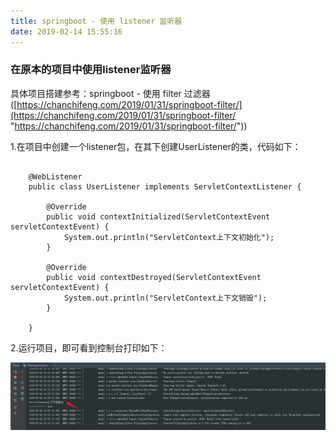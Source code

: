 ```yaml
---
title: springboot - 使用 listener 监听器
date: 2019-02-14 15:55:16
---
```


### 在原本的项目中使用listener监听器 ###

具体项目搭建参考：springboot - 使用 filter 过滤器([https://chanchifeng.com/2019/01/31/springboot-filter/](https://chanchifeng.com/2019/01/31/springboot-filter/ "https://chanchifeng.com/2019/01/31/springboot-filter/"))

1.在项目中创建一个listener包，在其下创建UserListener的类，代码如下：

```

	@WebListener
	public class UserListener implements ServletContextListener {
	
	    @Override
	    public void contextInitialized(ServletContextEvent servletContextEvent) {
	        System.out.println("ServletContext上下文初始化");
	    }
	
	    @Override
	    public void contextDestroyed(ServletContextEvent servletContextEvent) {
	        System.out.println("ServletContext上下文销毁");
	    }
	
	}

```

2.运行项目，即可看到控制台打印如下：

![](springboot-listener/1.png)